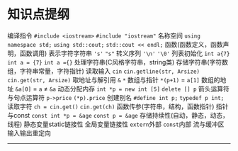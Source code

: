 # 知识点提纲

编译指令 `#include <iostream>` `#include "iostream"`
名称空间 `using namespace std;` `using std::cout;` `std::cout << endl;`
函数(函数定义，函数声明，函数调用)
表示字符字符串 `'s'` `"s"`
转义序列 `'\n'` `'\0'`
列表初始化 `int a{7}` `int a = {7}` `int a ={}`
处理字符串(C风格字符串，string类)
存储字符串(字符数组，字符串常量，字符指针)
读取输入 `cin` `cin.getline(str, Arsize)` `cin.get(str, Arsize)`
取地址与解引用 `&` `*`
数组与指针 `*(p+1)` = `a[1]`
数组的地址  `&a[0]` = `a` ≠ `&a`
动态分配内存 `int *p = new int [5]` `delete [] p`
箭头运算符与句点运算符 `p->price` `(*p).price`
创建别名 `#define int p;` `typedef p int;`
读取字符 `ch = cin.get()` `cin.get(ch)`
函数传参(字符串，结构，函数指针)
指针与const `const int *p = &age` `const p = &age`
存储持续性(自动，静态，动态，线程)
静态变量static链接性
全局变量链接性 `extern`外部 `const`内部
流与缓冲区
输入输出重定向

---
